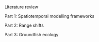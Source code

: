 Literature review 

Part 1: Spatiotemporal modelling frameworks 



Part 2: Range shifts



Part 3: Groundfish ecology





